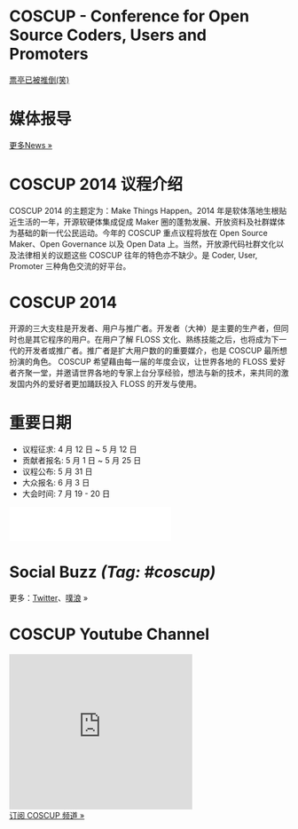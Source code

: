 <div><!--add root div as a workaround of weird makrdown parser-->
  <div id="left">
    <h1 class="coscup">COSCUP - Conference for Open Source Coders, Users and Promoters</h1>
    <!--registration-->
    <div class="countdown">
      <div class="date" style="display:none;">2014.06.03 20:00</div>
      <a data-l10n-id="registrationEnd" href="http://coscup2014.kktix.cc/events/coscup2014-regist">票亭已被推倒(笑)</a>
    </div>
    <!--news-->
    <div class="news">
      <h1>媒体报导</h1>
      <div class="news_list empty"></div>
      <div class="more"><a href="./news/">更多News »</a></div>
    </div>
    <!--议程-->
    <div class="info">
      <h1>COSCUP 2014 议程介绍</h1>
      <div class="text">
      COSCUP 2014 的主题定为：Make Things Happen。2014 年是软体落地生根贴近生活的一年，开源软硬体集成促成 Maker 圈的蓬勃发展、开放资料及社群媒体为基础的新一代公民运动。今年的 COSCUP 重点议程将放在 Open Source Maker、Open Governance 以及 Open Data 上。当然，开放源代码社群文化以及法律相关的议题这些 COSCUP 往年的特色亦不缺少。是 Coder, User, Promoter 三种角色交流的好平台。
      </div>
    </div>
    <!--what is coscup-->
    <div class="whatiscoscup">
      <h1>COSCUP 2014</h1>
      <div class="text">开源的三大支柱是开发者、用户与推广者。开发者（大神）是主要的生产者，但同时也是其它程序的用户。在用户了解 FLOSS 文化、熟练技能之后，也将成为下一代的开发者或推广者。推广者是扩大用户数的的重要媒介，也是 COSCUP 最所想扮演的角色。 COSCUP 希望藉由每一届的年度会议，让世界各地的 FLOSS 爱好者齐聚一堂，并邀请世界各地的专家上台分享经验，想法与新的技术，来共同的激发国内外的爱好者更加踊跃投入 FLOSS 的开发与使用。</div>
    </div>
    <!--important data-->
    <div class="importantdate">
      <h1>重要日期</h1>
      <ul class="text">
        <li>议程征求: 4 月 12 日 ~ 5 月 12 日</li>
        <li>贡献者报名: 5 月 1 日 ~ 5 月 25 日</li>
        <li>议程公布: 5 月 31 日</li>
        <li>大众报名: 6 月 3 日</li>
        <li>大会时间: 7 月 19 - 20 日</li>
      </ul>
    </div>
  </div>
  <div id="sidebar2">
    <!--fb-->
    <div class="fb">
      <iframe src="//www.facebook.com/plugins/likebox.php?href=https%3A%2F%2Fwww.facebook.com%2Fcoscup&amp;width=292&amp;height=62&amp;show_faces=false&amp;colorscheme=light&amp;stream=false&amp;border_color&amp;header=false" scrolling="no" frameborder="0" style="border:none; overflow:hidden; width:292px; height:62px;" allowTransparency="true"></iframe>
    </div>
    <!--social Buzz-->
    <div class="socialbuzz">
      <h1>Social Buzz <em>(Tag: #coscup)</em></h1>
      <div id="socialbuzz" class="text"></div>
      <div class="more">更多：<a href="https://search.twitter.com/search?q=coscup+OR+from%3Acoscup">Twitter</a>、<a href="http://www.plurk.com/psearch#q=COSCUP">噗浪</a> »</div>
    </div>
    <!--u tube-->
    <div class="utube">
      <h1>COSCUP Youtube Channel</h1>
      <div class="text"><iframe width="330" height="280" src="http://www.youtube.com/embed/videoseries?list=PLqfib4St70XPyKy32xNrryEW7fC0y_qqA" frameborder="0" allowfullscreen></iframe></div>
      <div class="more"><a href="http://www.youtube.com/user/thecoscup?feature=watch">订阅 COSCUP 频道 »</a></div>
    </div>
  </div>
</div>
